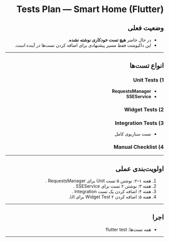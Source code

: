 <div dir="rtl">

# Tests Plan — Smart Home (Flutter)

## وضعیت فعلی
- در حال حاضر **هیچ تست خودکاری نوشته نشده**.
- این داکیومنت فقط مسیر پیشنهادی برای اضافه کردن تست‌ها در آینده است.

---

## انواع تست‌ها

### 1) Unit Tests 
- **RequestsManager**
- **SSEService**

### 2) Widget Tests

### 3) Integration Tests
- تست سناریوی کامل

### 4) Manual Checklist 
---

## اولویت‌بندی عملی
1. هفته ۱–۲: نوشتن ۵ تست Unit برای RequestsManager .
2. هفته ۳: نوشتن ۲ تست برای SSEService .
3. هفته ۴: اضافه کردن یک تست Integration .
4. هفته ۵: اضافه کردن ۲ Widget Test برای UI.

---

## اجرا
- همه تست‌ها:
flutter test
---

</div>